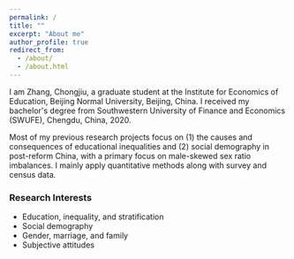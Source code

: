 ```yaml
---
permalink: /
title: ""
excerpt: "About me"
author_profile: true
redirect_from: 
  - /about/
  - /about.html
---
```


I am Zhang, Chongjiu, a graduate student at the Institute for Economics of Education, Beijing Normal University, Beijing, China. I received my bachelor's degree from Southwestern University of Finance and Economics (SWUFE), Chengdu, China, 2020. 

Most of my previous research projects focus on (1) the causes and consequences of educational inequalities and (2) social demography in post-reform China, with a primary focus on male-skewed sex ratio imbalances. I mainly apply quantitative methods along with survey and census data.


### Research Interests
- Education, inequality, and stratification
- Social demography 
- Gender, marriage, and family
- Subjective attitudes
